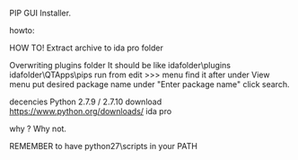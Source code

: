 PIP GUI Installer.

howto:

HOW TO!
Extract archive to ida pro folder

Overwriting plugins folder
It should be like
idafolder\plugins
idafolder\QTApps\pips
run from edit >>> menu
find it after under View menu
put desired package name under "Enter package name" click search.


decencies
 Python 2.7.9 / 2.7.10
download https://www.python.org/downloads/
ida pro



why ?
Why not.


REMEMBER to have python27\scripts in your PATH
